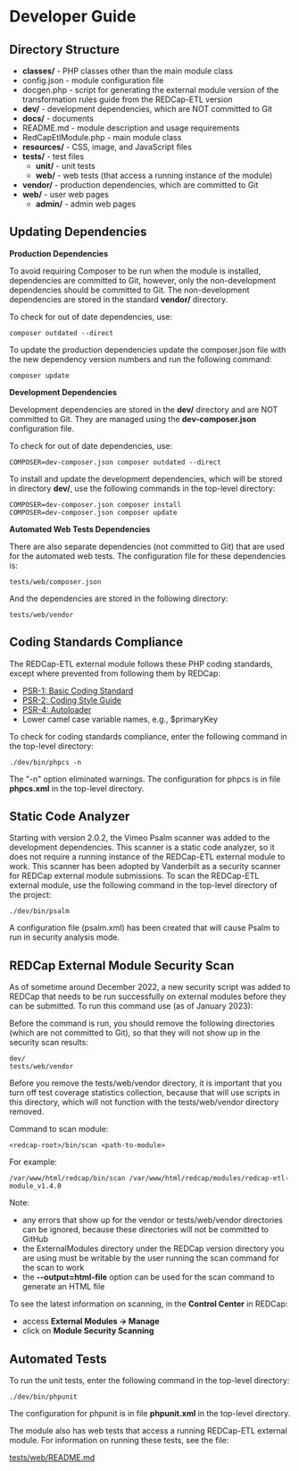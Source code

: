 <!-- =================================================
Copyright (C) 2019 The Trustees of Indiana University
SPDX-License-Identifier: BSD-3-Clause
================================================== -->

Developer Guide
===================

Directory Structure
-----------------------

* __classes/__ - PHP classes other than the main module class
* config.json - module configuration file
* docgen.php - script for generating the external module version of the transformation rules
    guide from the REDCap-ETL version
* __dev/__ - development dependencies, which are NOT committed to Git
* __docs/__ - documents
* README.md - module description and usage requirements
* RedCapEtlModule.php - main module class
* __resources/__ - CSS, image, and JavaScript files
* __tests/__ - test files
    * __unit/__ - unit tests
    * __web/__ - web tests (that access a running instance of the module)
* __vendor/__ - production dependencies, which are committed to Git
* __web/__ - user web pages
    * __admin/__ - admin web pages

Updating Dependencies
--------------------------

__Production Dependencies__

To avoid requiring Composer to be run when the module is installed, dependencies are committed to Git, however,
only the non-development dependencies should be committed to Git. The non-development dependencies are stored
in the standard __vendor/__ directory.

To check for out of date dependencies, use:

    composer outdated --direct

To update the production dependencies update the composer.json file with the new dependency version
numbers and run the following command:

    composer update

__Development Dependencies__

Development dependencies are stored in the __dev/__ directory and are NOT committed to Git. They are managed
using the __dev-composer.json__ configuration file.

To check for out of date dependencies, use:

    COMPOSER=dev-composer.json composer outdated --direct

To install and update the development dependencies, which will be stored in directory __dev/__, use the following
commands in the top-level directory:

    COMPOSER=dev-composer.json composer install
    COMPOSER=dev-composer.json composer update

__Automated Web Tests Dependencies__

There are also separate dependencies (not committed to Git) that are used for the automated web tests.
The configuration file for these dependencies is:

    tests/web/composer.json

And the dependencies are stored in the following directory:

    tests/web/vendor


Coding Standards Compliance
-----------------------------

The REDCap-ETL external module follows these PHP coding standards, except where
prevented from following them by REDCap:

* [PSR-1: Basic Coding Standard](http://www.php-fig.org/psr/psr-1/)
* [PSR-2: Coding Style Guide](http://www.php-fig.org/psr/psr-2/)
* [PSR-4: Autoloader](http://www.php-fig.org/psr/psr-4/)
* Lower camel case variable names, e.g., $primaryKey


To check for coding standards compliance, enter the following command in the top-level directory:

    ./dev/bin/phpcs -n
    
The "-n" option eliminated warnings. The configuration for phpcs is in file __phpcs.xml__ in the top-level directory.


Static Code Analyzer
--------------------------

Starting with version 2.0.2, the Vimeo Psalm scanner was added to the development dependencies.
This scanner is a static code analyzer, so it
does not require a running instance of the REDCap-ETL external module to work.
This scanner has been adopted by Vanderbilt
as a security scanner for REDCap external module submissions. To scan the REDCap-ETL external module, use the following
command in the top-level directory of the project:

    ./dev/bin/psalm

A configuration file (psalm.xml) has been created that will cause Psalm to run in security analysis mode.


REDCap External Module Security Scan
-----------------------------------------------

As of sometime around December 2022, a new security script was added to REDCap that needs
to be run successfully on external modules before they can be submitted.
To run this command use (as of January 2023):

Before the command is run, you should remove the following directories (which are not committed to Git),
so that they will not show up in the security scan results:

    dev/
    tests/web/vendor

Before you remove the tests/web/vendor directory, it is important that you turn off test coverage statistics
collection, because that will use scripts in this directory, which will not function with the tests/web/vendor
directory removed.

Command to scan module:

    <redcap-root>/bin/scan <path-to-module>

For example:

    /var/www/html/redcap/bin/scan /var/www/html/redcap/modules/redcap-etl-module_v1.4.0

Note:

* any errors that show up for the vendor or tests/web/vendor directories can be ignored, because these
    directories will not be committed to GitHub
* the ExternalModules directory under the REDCap version directory you are using
    must be writable by the user running the scan command for the scan to work
* the **--output=html-file** option can be used for the scan command to
    generate an HTML file

To see the latest information on scanning, in the __Control Center__ in REDCap:

* access __External Modules -> Manage__
* click on __Module Security Scanning__



Automated Tests
--------------------------
To run the unit tests, enter the following command in the top-level directory:

    ./dev/bin/phpunit
    
The configuration for phpunit is in file __phpunit.xml__ in the top-level directory.

The module also has web tests that access a running REDCap-ETL external module. For
information on running these tests, see the file:

[tests/web/README.md](../tests/web/README.md)
